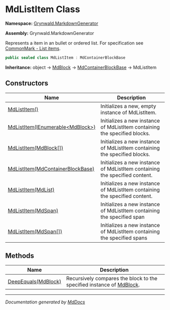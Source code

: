 ﻿# MdListItem Class

**Namespace:** [Grynwald.MarkdownGenerator](../index.md)

**Assembly:** Grynwald.MarkdownGenerator

Represents a item in an bullet or ordered list. For specification see [CommonMark \- List items](https://spec.commonmark.org/0.28/#list-items).

```csharp
public sealed class MdListItem : MdContainerBlockBase
```

**Inheritance:** object → [MdBlock](../MdBlock/index.md) → [MdContainerBlockBase](../MdContainerBlockBase/index.md) → MdListItem

## Constructors

| Name                                                                                     | Description                                                                |
| ---------------------------------------------------------------------------------------- | -------------------------------------------------------------------------- |
| [MdListItem()](constructors/index.md#mdlistitem)                                         | Initializes a new, empty instance of MdListItem.                           |
| [MdListItem(IEnumerable\<MdBlock\>)](constructors/index.md#mdlistitemienumerablemdblock) | Initializes a new instance of MdListItem containing the specified blocks.  |
| [MdListItem(MdBlock\[\])](constructors/index.md#mdlistitemmdblock)                       | Initializes a new instance of MdListItem containing the specified blocks.  |
| [MdListItem(MdContainerBlockBase)](constructors/index.md#mdlistitemmdcontainerblockbase) | Initializes a new instance of MdListItem containing the specified content. |
| [MdListItem(MdList)](constructors/index.md#mdlistitemmdlist)                             | Initializes a new instance of MdListItem containing the specified content. |
| [MdListItem(MdSpan)](constructors/index.md#mdlistitemmdspan)                             | Initializes a new instance of MdListItem containing the specified span     |
| [MdListItem(MdSpan\[\])](constructors/index.md#mdlistitemmdspan)                         | Initializes a new instance of MdListItem containing the specified spans    |

## Methods

| Name                                         | Description                                                                                 |
| -------------------------------------------- | ------------------------------------------------------------------------------------------- |
| [DeepEquals(MdBlock)](methods/DeepEquals.md) | Recursively compares the block to the specified instance of [MdBlock](../MdBlock/index.md). |

___

*Documentation generated by [MdDocs](https://github.com/ap0llo/mddocs)*
